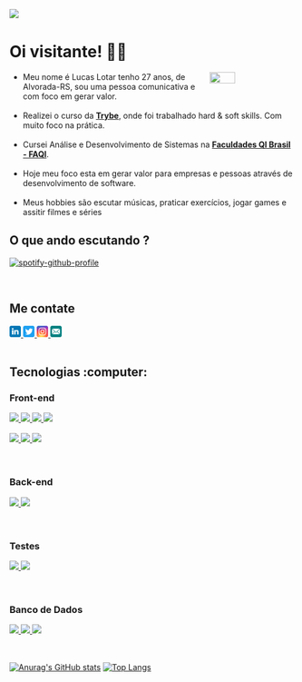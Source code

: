 ![](https://komarev.com/ghpvc/?username=Lotar-lucas)
<main>
  <h1>Oi visitante! 👨‍💻</h1>
  <section>
    <img src="https://media.giphy.com/media/N4h9A9o5TcWmjdQZVJ/giphy.gif" align="right" width="30%" height="30%"/>
    <ul align="left">
      <li>Meu nome é Lucas Lotar tenho 27 anos, de Alvorada-RS, sou uma pessoa comunicativa e com foco em gerar valor.</li>
      <br>
      <li>Realizei o curso da <strong><a href="https://www.betrybe.com/">Trybe</a></strong>, onde foi trabalhado hard & soft skills. Com muito foco na prática.</li>
      <br>
      <li>Cursei Análise e Desenvolvimento de Sistemas na <strong><a href="https://qi.edu.br/">Faculdades QI Brasil - FAQI</a></strong>.</li>
      <br>
      <li>Hoje meu foco esta em gerar valor para empresas e pessoas através de desenvolvimento de software. </li>
      <br>
      <li>Meus hobbies são escutar músicas, praticar exercícios, jogar games e assitir filmes e séries</li>
    </ul>
  </section>
  <section>
    <h2>O que ando escutando ? </h2>
  </section>
  
  [![spotify-github-profile](https://spotify-github-profile.vercel.app/api/view?uid=12177144125&cover_image=true&theme=natemoo-re)](https://spotify-github-profile.vercel.app/api/view?uid=12177144125&redirect=true)
  
  <br>
  <h2>Me contate</h2>
  <div align="left">
  <span  >
    <a href="https://www.linkedin.com/in/lucaslotar/" >
      <img src="https://raw.githubusercontent.com/edent/SuperTinyIcons/bed6907f8e4f5cb5bb21299b9070f4d7c51098c0/images/svg/linkedin.svg" width="4%" />
    </a>
  </span>
  <span>
    <a href="https://twitter.com/LLotar" >
      <img src="https://raw.githubusercontent.com/edent/SuperTinyIcons/bed6907f8e4f5cb5bb21299b9070f4d7c51098c0/images/svg/twitter.svg" width="4%"/>
    </a>
  </span>
  <span>
    <a href="https://www.instagram.com/l_lotar/?hl=pt-br" >
      <img src="https://raw.githubusercontent.com/edent/SuperTinyIcons/bed6907f8e4f5cb5bb21299b9070f4d7c51098c0/images/svg/instagram.svg" width="4%"/>
      </a>
  </span>
  <span>
    <a href="mailto:amaral.lucas.lotar@gmail.com?subject=Contato%20realizado%20pelo%20github">
      <img src="https://raw.githubusercontent.com/edent/SuperTinyIcons/bed6907f8e4f5cb5bb21299b9070f4d7c51098c0/images/svg/email.svg" width="4%" />
      </a>
    </span>
    <br>
    <br>
    
 <div align="left">
   <h2 align="left"> Tecnologias :computer:  </h2>
   
   
   <h3>Front-end </h3>
    <a href="https://developer.mozilla.org/pt-BR/docs/Web/JavaScript"> 
          <img src="https://upload.wikimedia.org/wikipedia/commons/thumb/9/99/Unofficial_JavaScript_logo_2.svg/480px-Unofficial_JavaScript_logo_2.svg.png" width="4.5%" />
    </a>
   
   <a href="https://vuejs.org/"> 
      <img src="https://www.vectorlogo.zone/logos/vuejs/vuejs-ar21.png" width="9%" />
   </a>
   
   <a href="https://vuetifyjs.com/en/"> 
      <img src="https://encrypted-tbn0.gstatic.com/images?q=tbn:ANd9GcTwCCBONBv_NQYQdtgFiKF57L-GLn0-cxh1uaekgmhryBEElOI_v_4d2vNySiwXaar99hw&usqp=CAU" width="12%" />
   </a> 
  <a href="https://nuxtjs.org/"> 
      <img src="https://upload.wikimedia.org/wikipedia/commons/thumb/6/66/Nuxt_logo_%282021%29.svg/221px-Nuxt_logo_%282021%29.svg.png?20220211125741" width="15%" />
  </a>
   
   <br>
   <br>
   <a href="https://pt-br.reactjs.org/" > 
      <img src="https://encrypted-tbn0.gstatic.com/images?q=tbn:ANd9GcQj6cgVs5L3qwfoR6kw4J7q-AM9mY5lbfGS9-VqKDEjRmw67_3pIeqGzPaUh0zz1K1sLgs&usqp=CAU" width="9%" />
   </a>
   
   <a href="https://redux.js.org/"> 
      <img src="https://redux.js.org/img/redux-logo-landscape.png" width="9.5%" />
   </a>
   
   <a href="https://pt-br.reactjs.org/docs/hooks-intro.html"> 
      <img src="https://miro.medium.com/max/992/1*vNxRoIvGAIXuArDaSRYjLw.png" width="10.5%" />
   </a>
   
   <br>
   <br>
   <br>
   
   <h3>Back-end </h3>
    <a href="https://nodejs.org/en/"> 
        <img src="https://nodejs.org/static/images/logos/nodejs-new-pantone-black.svg" width="8%"/>
    </a>

   <a href="https://expressjs.com/"> 
      <img src="https://expressjs.com/images/express-facebook-share.png" width="12.5%"/>
   </a>
   
   
   <br>
   <br>
   <br>
   <h3>Testes </h3>
    <a href="https://jestjs.io/"> 
        <img src="https://seeklogo.com/images/J/jest-logo-F9901EBBF7-seeklogo.com.png" width="4%" />
    </a>

   <a href="https://testing-library.com/docs/react-testing-library/intro"> 
      <img src="https://smartgermz.com/static/media/react-testing-library.79395fc5.png" width="5%" />
   </a>

   <br>
   <br>
   <br>
   <h3>Banco de Dados </h3>
    <a href="https://www.postgresql.org/"> 
        <img src="https://icons-for-free.com/iconfiles/png/512/postgresql+plain+wordmark-1324760555518154961.png" width="6%"/>
    </a>
    <a href="https://www.mysql.com/"> 
         <img src="https://toppng.com/uploads/preview/mysql-logo-vector-free-download-11573934106vmvysk1ovw.png" width="6%"/>
    </a>
    <a href="https://www.mongodb.com/pt-br"> 
         <img src="https://1000logos.net/wp-content/uploads/2020/08/MongoDB-Logo.png" width="9%"/>
    </a>
   
 </div>

  <br><br>
  [![Anurag's GitHub stats](https://github-readme-stats.vercel.app/api?username=Lotar-lucas&count_private=true&show_icons=true&layout=compact)](https://github.com/anuraghazra/github-readme-stats)
    [![Top Langs](https://github-readme-stats.vercel.app/api/top-langs/?username=Lotar-lucas&hide=html)](https://github.com/anuraghazra/github-readme-stats)
</main>


